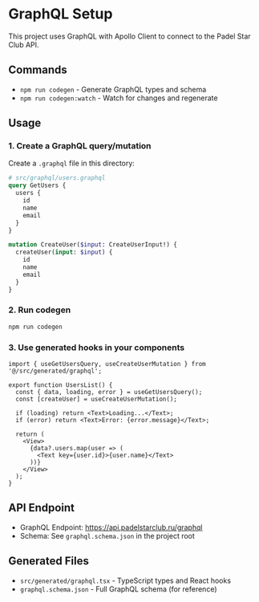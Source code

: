 # GraphQL Setup

This project uses GraphQL with Apollo Client to connect to the Padel Star Club API.

## Commands

- `npm run codegen` - Generate GraphQL types and schema
- `npm run codegen:watch` - Watch for changes and regenerate

## Usage

### 1. Create a GraphQL query/mutation

Create a `.graphql` file in this directory:

```graphql
# src/graphql/users.graphql
query GetUsers {
  users {
    id
    name
    email
  }
}

mutation CreateUser($input: CreateUserInput!) {
  createUser(input: $input) {
    id
    name
    email
  }
}
```

### 2. Run codegen

```bash
npm run codegen
```

### 3. Use generated hooks in your components

```tsx
import { useGetUsersQuery, useCreateUserMutation } from '@/src/generated/graphql';

export function UsersList() {
  const { data, loading, error } = useGetUsersQuery();
  const [createUser] = useCreateUserMutation();

  if (loading) return <Text>Loading...</Text>;
  if (error) return <Text>Error: {error.message}</Text>;

  return (
    <View>
      {data?.users.map(user => (
        <Text key={user.id}>{user.name}</Text>
      ))}
    </View>
  );
}
```

## API Endpoint

- GraphQL Endpoint: https://api.padelstarclub.ru/graphql
- Schema: See `graphql.schema.json` in the project root

## Generated Files

- `src/generated/graphql.tsx` - TypeScript types and React hooks
- `graphql.schema.json` - Full GraphQL schema (for reference)